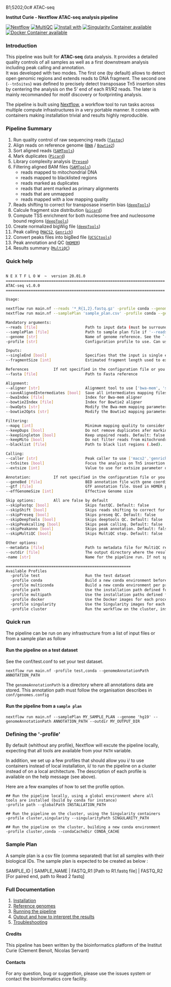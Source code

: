 B1;5202;0c# ATAC-seq

**Institut Curie - Nextflow ATAC-seq analysis pipeline**

[![Nextflow](https://img.shields.io/badge/nextflow-%E2%89%A50.32.0-brightgreen.svg)](https://www.nextflow.io/)
[![MultiQC](https://img.shields.io/badge/MultiQC-1.9-blue.svg)](https://multiqc.info/)
[![Install with](https://anaconda.org/anaconda/conda-build/badges/installer/conda.svg)](https://conda.anaconda.org/anaconda)
[![Singularity Container available](https://img.shields.io/badge/singularity-available-7E4C74.svg)](https://singularity.lbl.gov/)
[![Docker Container available](https://img.shields.io/badge/docker-available-003399.svg)](https://www.docker.com/)

### Introduction

This pipeline was built for **ATAC-seq** data analysis. It provides a detailed quality controls of all samples as well as a first downstream analysis including peak calling
and annotation.  
It was developed with two modes. The first one (by default) allows to detect open genomic regions and extends reads to DNA fragment.
The second one (`--tn5sites`) was defined to precisely detect transposase Tn5 insertion sites by centering the analysis on the 5' end of each R1/R2 reads.
The later is mainly recommanded for motif discovery or footprinting analysis.

The pipeline is built using [Nextflow](https://www.nextflow.io), a workflow tool to run tasks across multiple compute infrastructures in a very portable manner. 
It comes with containers making installation trivial and results highly reproducible.

### Pipeline Summary

1. Run quality control of raw sequencing reads ([`fastqc`](https://www.bioinformatics.babraham.ac.uk/projects/fastqc/))
2. Align reads on reference genome ([`BWA`](http://bio-bwa.sourceforge.net/) / [`Bowtie2`](http://bowtie-bio.sourceforge.net/bowtie2/index.shtml))
3. Sort aligned reads ([`SAMTools`](http://www.htslib.org/))
4. Mark duplicates ([`Picard`](https://broadinstitute.github.io/picard/))
5. Library complexity analysis ([`Preseq`](http://smithlabresearch.org/software/preseq/))
6. Filtering aligned BAM files ([`SAMTools`](http://www.htslib.org/))
   - reads mapped to mitochondrial DNA
   - reads mapped to blacklisted regions
   - reads marked as duplicates
   - reads that arent marked as primary alignments
   - reads that are unmapped
   - reads mapped with a low mapping quality
7. Reads shifting to correct for transposase insertin bias ([`deepTools`](https://deeptools.readthedocs.io/en/develop/index.html))
8. Calcule fragment size distribution ([`picard`](https://gatk.broadinstitute.org/hc/en-us/articles/360037055772-CollectInsertSizeMetrics-Picard-))
9. Compute TSS enrichment for both nuclesome free and nucleosome bound regions ([`deepTools`](https://deeptools.readthedocs.io/en/develop/index.html))
10. Create normalized bigWig file ([`deepTools`](https://deeptools.readthedocs.io/en/develop/index.html))
11. Peak calling ([`MACS2`](https://github.com/taoliu/MACS), [`Genrich`](https://github.com/jsh58/Genrich))
12. Convert peaks files into bigBed file ([`UCSCtools`](http://hgdownload.soe.ucsc.edu/admin/exe/))
13. Peak annotation and QC ([`HOMER`](http://homer.ucsd.edu/homer/ngs/annotation.html))
14. Results summary ([`MultiQC`](https://multiqc.info/))

### Quick help

```bash

N E X T F L O W  ~  version 20.01.0
======================================================================
ATAC-seq v1.0.0
======================================================================

Usage:

nextflow run main.nf --reads '*_R{1,2}.fastq.gz' -profile conda --genomeAnnotationPath '/data/annotations/pipelines' --genome 'hg19'
nextflow run main.nf --samplePlan 'sample_plan.csv' -profile conda --genomeAnnotationPath '/data/annotations/pipelines' --genome 'hg19'

Mandatory arguments:
--reads [file]                     Path to input data (must be surrounded with quotes)
--samplePlan [file]                Path to sample plan file if '--reads' is not specified
--genome [str]                     Name of genome reference. See the `--genomeAnnotationPath` to defined the annotations path
-profile [str]                     Configuration profile to use. Can use multiple (comma separated)

Inputs:
--singleEnd [bool]                 Specifies that the input is single end reads
--fragmentSize [int]               Estimated fragment length used to extend single-end reads. Default: 200

References           If not specified in the configuration file or you wish to overwrite any of the references given by the --genome field
--fasta [file]                     Path to Fasta reference

Alignment:
--aligner [str]                    Alignment tool to use ['bwa-mem', 'star', 'bowtie2']. Default: 'bwa-mem'
--saveAlignedIntermediates [bool]  Save all intermediates mapping files. Default: false
--bwaIndex [file]                  Index for Bwa-mem aligner
--bowtie2Index [file]              Index for Bowtie2 aligner
--bwaOpts [str]                    Modify the Bwa-mem mapping parameters
--bowtie2Opts [str]                Modify the Bowtie2 mapping parameters

Filtering:
--mapq [int]                       Minimum mapping quality to consider. Default: false
--keepDups [bool]                  Do not remove duplicates afer marking. Default: false
--keepSingleton [bool]             Keep unpaired reads. Default: false
--keepMito [bool]                  Do not filter reads from mitochrondrial chromosomal. Default: false
--blacklist [file]                 Path to black list regions (.bed).

Calling:
--caller [str]                     Peak caller to use ['macs2','genrich']. Several tools can be specified (comma separated). Default: 'macs2'
--tn5sites [bool]                  Focus the analysis on Tn5 insertion sites (ie. work at the reads level and not at the fragment one). Default: false
--extsize [int]                    Value to use for extsize parameter during Macs calling. Shift parameter will be set up as extsize/2. Default: 73

Annotation:          If not specified in the configuration file or you wish to overwrite any of the references given by the --genome field
--geneBed [file]                   BED annotation file with gene coordinate.
--gtf [file]                       GTF annotation file. Used in HOMER peak annotation
--effGenomeSize [int]              Effective Genome size

Skip options:        All are false by default
--skipFastqc [bool]                Skips fastQC. Default: false
--skipShift [bool]                 Skips reads shifting to correct for transposase bias. Default: false
--skipPreseq [bool]                Skips preseq QC. Default: false
--skipDeepTools [bool]             Skips deeptools QC. Default: false
--skipPeakcalling [bool]           Skips peak calling. Default: false
--skipPeakanno [bool]              Skips peak annotation. Default: false
--skipMultiQC [bool]               Skips MultiQC step. Default: false

Other options:
--metadata [file]                  Path to metadata file for MultiQC report
--outdir [file]                    The output directory where the results will be saved
-name [str]                        Name for the pipeline run. If not specified, Nextflow will automatically generate a random mnemonic.

=======================================================
Available Profiles
  -profile test                    Run the test dataset
  -profile conda                   Build a new conda environment before running the pipeline. Use `--condaCacheDir` to define the conda cache path
  -profile multiconda              Build a new conda environment per process before running the pipeline. Use `--condaCacheDir` to define the conda cache path
  -profile path                    Use the installation path defined for all tools. Use `--globalPath` to define the insallation path
  -profile multipath               Use the installation paths defined for each tool. Use `--globalPath` to define the insallation path
  -profile docker                  Use the Docker images for each process
  -profile singularity             Use the Singularity images for each process. Use `--singularityPath` to define the insallation path
  -profile cluster                 Run the workflow on the cluster, instead of locally

```

### Quick run

The pipeline can be run on any infrastructure from a list of input files or from a sample plan as follow

#### Run the pipeline on a test dataset

See the conf/test.conf to set your test dataset.

```
nextflow run main.nf -profile test,conda --genomeAnnotationPath ANNOTATION_PATH

```

The `genomeAnnotationPath` is a directory where all annotations data are stored. This annotation path must follow the organisation
describes in `conf/genomes.config`

#### Run the pipeline from a `sample plan`

```
nextflow run main.nf --samplePlan MY_SAMPLE_PLAN --genome 'hg19' --genomeAnnotationPath ANNOTATION_PATH --outdir MY_OUTPUT_DIR

```

### Defining the '-profile'

By default (whithout any profile), Nextflow will excute the pipeline locally, expecting that all tools are available from your `PATH` variable.

In addition, we set up a few profiles that should allow you i/ to use containers instead of local installation, ii/ to run the pipeline on a cluster instead of on a local architecture.
The description of each profile is available on the help message (see above).

Here are a few examples of how to set the profile option.

```
## Run the pipeline locally, using a global environment where all tools are installed (build by conda for instance)
-profile path --globalPath INSTALLATION_PATH

## Run the pipeline on the cluster, using the Singularity containers
-profile cluster,singularity --singularityPath SINGULARITY_PATH

## Run the pipeline on the cluster, building a new conda environment
-profile cluster,conda --condaCacheDir CONDA_CACHE

```

### Sample Plan

A sample plan is a csv file (comma separated) that list all samples with their biological IDs.
The sample plan is expected to be created as below :

SAMPLE_ID | SAMPLE_NAME | FASTQ_R1 [Path to R1.fastq file] | FASTQ_R2 [For paired end, path to Read 2 fastq]

### Full Documentation

1. [Installation](docs/installation.md)
2. [Reference genomes](docs/reference_genomes.md)
3. [Running the pipeline](docs/usage.md)
4. [Output and how to interpret the results](docs/output.md)
5. [Troubleshooting](docs/troubleshooting.md)

#### Credits

This pipeline has been written by the bioinformatics platform of the Institut Curie (Clement Benoit, Nicolas Servant)

#### Contacts

For any question, bug or suggestion, please use the issues system or contact the bioinformatics core facility.

